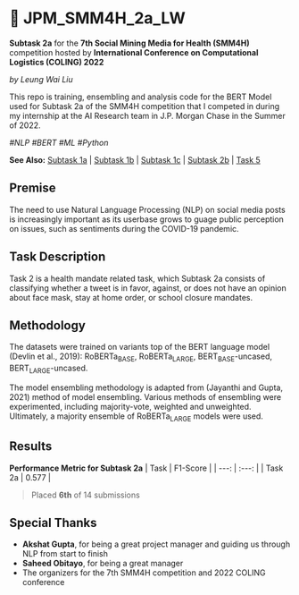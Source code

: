 # 🐤 JPM_SMM4H_2a_LW

**Subtask 2a** for the **7th Social Mining Media for Health (SMM4H)** competition hosted by **International Conference on Computational Logistics (COLING) 2022**

_by Leung Wai Liu_

This repo is training, ensembling and analysis code for the BERT Model used for Subtask 2a of the SMM4H competition that I competed in during my internship at the AI Research team in J.P. Morgan Chase in the Summer of 2022. 

_\#NLP \#BERT \#ML \#Python_

**See Also:** [Subtask 1a](https://github.com/leungwai/JPM_SMM4H_1a_LW) | [Subtask 1b](https://github.com/leungwai/JPM_SMM4H_1b_LW) | [Subtask 1c](https://github.com/leungwai/JPM_SMM4H_1c_LW) | [Subtask 2b](https://github.com/leungwai/JPM_SMM4H_2b_LW) | [Task 5](https://github.com/leungwai/JPM_SMM4H_5_LW) 

## Premise
The need to use Natural Language Processing \(NLP\) on social media posts is increasingly important as its userbase grows to guage public perception on issues, such as sentiments during the COVID-19 pandemic. 

## Task Description
Task 2 is a health mandate related task, which Subtask 2a consists of classifying whether a tweet is in favor, against, or does not have an opinion about face mask, stay at home order, or school closure mandates. 

## Methodology
The datasets were trained on variants top of the BERT language model \(Devlin et al., 2019\): RoBERTa<sub>BASE</sub>, RoBERTa<sub>LARGE</sub>, BERT<sub>BASE</sub>-uncased, BERT<sub>LARGE</sub>-uncased.

The model ensembling methodology is adapted from \(Jayanthi and Gupta, 2021\) method of model ensembling. Various methods of ensembling were experimented, including majority-vote, weighted and unweighted. Ultimately, a majority ensemble of RoBERTa<sub>LARGE</sub> models were used. 

## Results 
**Performance Metric for Subtask 2a**
| Task | F1-Score |
| ---: | :---: |
| Task 2a | 0.577 | 

> Placed **6th** of 14 submissions

## Special Thanks
- **Akshat Gupta**, for being a great project manager and guiding us through NLP from start to finish
- **Saheed Obitayo**, for being a great manager
- The organizers for the 7th SMM4H competition and 2022 COLING conference
